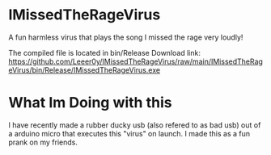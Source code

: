 # IMissedTheRageVirus
 A fun harmless virus that plays the song I missed the rage very loudly!

The compiled file is located in bin/Release
Download link: https://github.com/Leeer0y/IMissedTheRageVirus/raw/main/IMissedTheRageVirus/bin/Release/IMissedTheRageVirus.exe

# What Im Doing with this
I have recently made a rubber ducky usb (also refered to as bad usb) out of a arduino micro that executes this "virus" on launch. I made this as a fun prank on my friends.
